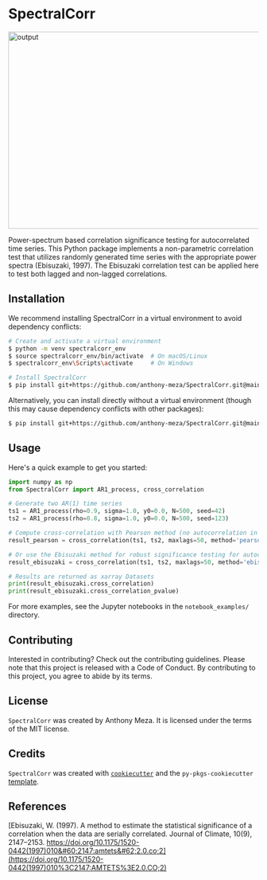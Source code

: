 # SpectralCorr

<img width="989" height="396" alt="output" src="https://github.com/user-attachments/assets/e27730ac-2e9d-4d30-b918-cc7c63e14d92" />

Power-spectrum based correlation significance testing for autocorrelated time series. This Python package implements a non-parametric correlation test that utilizes randomly generated time series with the appropriate power spectra (Ebisuzaki, 1997). The Ebisuzaki correlation test can be applied here to test both lagged and non-lagged correlations. 


## Installation

We recommend installing SpectralCorr in a virtual environment to avoid dependency conflicts:

```bash
# Create and activate a virtual environment
$ python -m venv spectralcorr_env
$ source spectralcorr_env/bin/activate  # On macOS/Linux
$ spectralcorr_env\Scripts\activate     # On Windows

# Install SpectralCorr
$ pip install git+https://github.com/anthony-meza/SpectralCorr.git@main
```

Alternatively, you can install directly without a virtual environment (though this may cause dependency conflicts with other packages):

```bash
$ pip install git+https://github.com/anthony-meza/SpectralCorr.git@main
```

## Usage

Here's a quick example to get you started:

```python
import numpy as np
from SpectralCorr import AR1_process, cross_correlation

# Generate two AR(1) time series
ts1 = AR1_process(rho=0.9, sigma=1.0, y0=0.0, N=500, seed=42)
ts2 = AR1_process(rho=0.8, sigma=1.0, y0=0.0, N=500, seed=123)

# Compute cross-correlation with Pearson method (no autocorrelation in timeseries)
result_pearson = cross_correlation(ts1, ts2, maxlags=50, method='pearson')

# Or use the Ebisuzaki method for robust significance testing for autocorrelated timeseries 
result_ebisuzaki = cross_correlation(ts1, ts2, maxlags=50, method='ebisuzaki', n_iter=1000)

# Results are returned as xarray Datasets
print(result_ebisuzaki.cross_correlation)
print(result_ebisuzaki.cross_correlation_pvalue)
```

For more examples, see the Jupyter notebooks in the `notebook_examples/` directory.

## Contributing

Interested in contributing? Check out the contributing guidelines. Please note that this project is released with a Code of Conduct. By contributing to this project, you agree to abide by its terms.

## License

`SpectralCorr` was created by Anthony Meza. It is licensed under the terms of the MIT license.

## Credits

`SpectralCorr` was created with [`cookiecutter`](https://cookiecutter.readthedocs.io/en/latest/) and the `py-pkgs-cookiecutter` [template](https://github.com/py-pkgs/py-pkgs-cookiecutter).

## References 

[Ebisuzaki, W. (1997). A method to estimate the statistical significance of a correlation when the data are serially correlated. Journal of Climate, 10(9), 2147–2153. https://doi.org/10.1175/1520-0442(1997)010&#60;2147:amtets&#62;2.0.co;2](https://doi.org/10.1175/1520-0442(1997)010%3C2147:AMTETS%3E2.0.CO;2)
